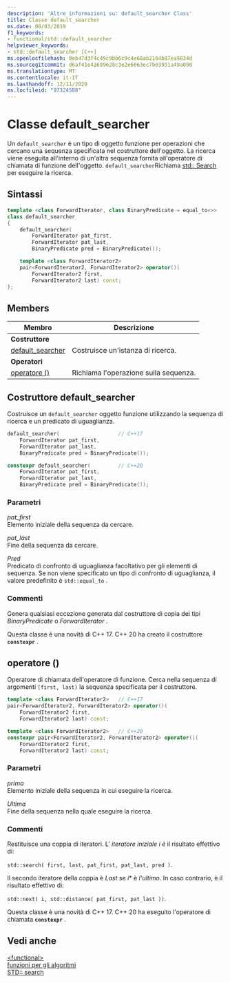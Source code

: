 ```yaml
---
description: 'Altre informazioni su: default_searcher Class'
title: Classe default_searcher
ms.date: 08/03/2019
f1_keywords:
- functional/std::default_searcher
helpviewer_keywords:
- std::default_searcher [C++]
ms.openlocfilehash: 0eb47d3f4c49c9bb6c9c4e68ab2164b87ea9834d
ms.sourcegitcommit: d6af41e42699628c3e2e6063ec7b03931a49a098
ms.translationtype: MT
ms.contentlocale: it-IT
ms.lasthandoff: 12/11/2020
ms.locfileid: "97324588"
---
```

# <a name="default_searcher-class"></a>Classe default_searcher

Un `default_searcher` è un tipo di oggetto funzione per operazioni che cercano una sequenza specificata nel costruttore dell'oggetto. La ricerca viene eseguita all'interno di un'altra sequenza fornita all'operatore di chiamata di funzione dell'oggetto. `default_searcher`Richiama [std:: Search](algorithm-functions.md#search) per eseguire la ricerca.

## <a name="syntax"></a>Sintassi

```cpp
template <class ForwardIterator, class BinaryPredicate = equal_to<>>
class default_searcher
{
    default_searcher(
        ForwardIterator pat_first,
        ForwardIterator pat_last,
        BinaryPredicate pred = BinaryPredicate());

    template <class ForwardIterator2>
    pair<ForwardIterator2, ForwardIterator2> operator()(
        ForwardIterator2 first,
        ForwardIterator2 last) const;
};
```

## <a name="members"></a>Members

| Membro | Descrizione |
| - | - |
| **Costruttore** | |
| [default_searcher](#default-searcher-constructor) | Costruisce un'istanza di ricerca. |
| **Operatori** | |
| [operatore ()](#operator-call) | Richiama l'operazione sulla sequenza. |

## <a name="default_searcher-constructor"></a><a name="default-searcher-constructor"></a> Costruttore default_searcher

Costruisce un `default_searcher` oggetto funzione utilizzando la sequenza di ricerca e un predicato di uguaglianza.

```cpp
default_searcher(                   // C++17
    ForwardIterator pat_first,
    ForwardIterator pat_last,
    BinaryPredicate pred = BinaryPredicate());

constexpr default_searcher(         // C++20
    ForwardIterator pat_first,
    ForwardIterator pat_last,
    BinaryPredicate pred = BinaryPredicate());
```

### <a name="parameters"></a>Parametri

*pat_first*\
Elemento iniziale della sequenza da cercare.

*pat_last*\
Fine della sequenza da cercare.

*Pred*\
Predicato di confronto di uguaglianza facoltativo per gli elementi di sequenza. Se non viene specificato un tipo di confronto di uguaglianza, il valore predefinito è `std::equal_to` .

### <a name="remarks"></a>Commenti

Genera qualsiasi eccezione generata dal costruttore di copia dei tipi *BinaryPredicate* o *ForwardIterator* .

Questa classe è una novità di C++ 17. C++ 20 ha creato il costruttore **`constexpr`** .

## <a name="operator"></a><a name="operator-call"></a> operatore ()

Operatore di chiamata dell'operatore di funzione. Cerca nella sequenza di argomenti `[first, last)` la sequenza specificata per il costruttore.

```cpp
template <class ForwardIterator2>   // C++17
pair<ForwardIterator2, ForwardIterator2> operator()(
    ForwardIterator2 first,
    ForwardIterator2 last) const;

template <class ForwardIterator2>   // C++20
constexpr pair<ForwardIterator2, ForwardIterator2> operator()(
    ForwardIterator2 first,
    ForwardIterator2 last) const;
```

### <a name="parameters"></a>Parametri

*prima*\
Elemento iniziale della sequenza in cui eseguire la ricerca.

*Ultima*\
Fine della sequenza nella quale eseguire la ricerca.

### <a name="remarks"></a>Commenti

Restituisce una coppia di iteratori. L' *iteratore iniziale i è* il risultato effettivo di:

`std::search( first, last, pat_first, pat_last, pred )`.

Il secondo iteratore della coppia è *Last* se *i** è *l'ultimo*. In caso contrario, è il risultato effettivo di:

`std::next( i, std::distance( pat_first, pat_last ))`.

Questa classe è una novità di C++ 17. C++ 20 ha eseguito l'operatore di chiamata **`constexpr`** .

## <a name="see-also"></a>Vedi anche

[\<functional>](functional.md)\
[funzioni per gli algoritmi](algorithm-functions.md)\
[STD:: search](algorithm-functions.md#search)
